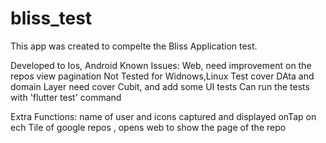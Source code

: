 # bliss_test

This app was created to compelte the Bliss Application test.

Developed to Ios, Android
Known Issues:
Web, need improvement on the repos view pagination
Not Tested for Widnows,Linux
Test cover DAta and domain Layer
need cover Cubit, and add some UI tests
Can run the tests with 'flutter test' command



Extra Functions:
name of user and icons captured and displayed
onTap on ech Tile of google repos , opens web to show the page of the repo

